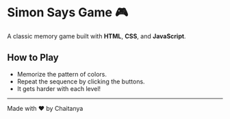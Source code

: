 # Simon Says Game 🎮

A classic memory game built with **HTML**, **CSS**, and **JavaScript**.

## How to Play
- Memorize the pattern of colors.
- Repeat the sequence by clicking the buttons.
- It gets harder with each level!

---

Made with ❤️ by Chaitanya
